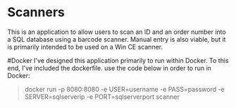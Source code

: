 # Scanners

This is an application to allow users to scan an ID and an order number into a SQL database using a barcode scanner. Manual entry is also viable, but it is primarily intended to be used on a Win CE scanner.

#Docker
I've designed this application primarily to run within Docker. To this end, I've included the dockerfile. use the code below in order to run in Docker:
>docker run -p 8080:8080 -e USER=username -e PASS=password -e SERVER=sqlserverip -e PORT=sqlserverport scanner
